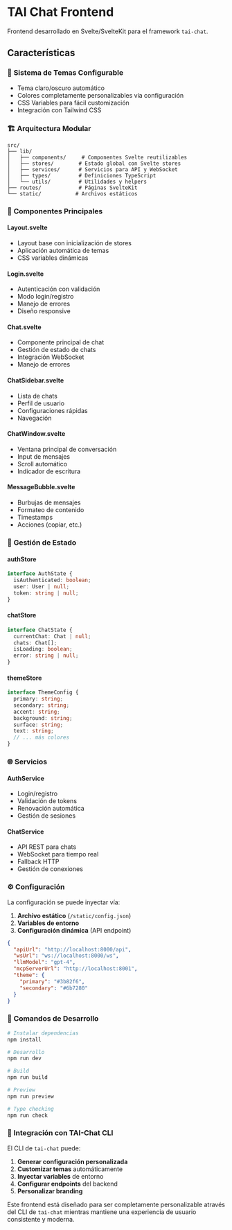 # TAI Chat Frontend

Frontend desarrollado en Svelte/SvelteKit para el framework `tai-chat`.

## Características

### 🎨 **Sistema de Temas Configurable**
- Tema claro/oscuro automático
- Colores completamente personalizables vía configuración
- CSS Variables para fácil customización
- Integración con Tailwind CSS

### 🏗️ **Arquitectura Modular**
```
src/
├── lib/
│   ├── components/     # Componentes Svelte reutilizables
│   ├── stores/        # Estado global con Svelte stores
│   ├── services/      # Servicios para API y WebSocket
│   ├── types/         # Definiciones TypeScript
│   └── utils/         # Utilidades y helpers
├── routes/            # Páginas SvelteKit
└── static/           # Archivos estáticos
```

### 📱 **Componentes Principales**

#### **Layout.svelte**
- Layout base con inicialización de stores
- Aplicación automática de temas
- CSS variables dinámicas

#### **Login.svelte**
- Autenticación con validación
- Modo login/registro
- Manejo de errores
- Diseño responsive

#### **Chat.svelte**
- Componente principal de chat
- Gestión de estado de chats
- Integración WebSocket
- Manejo de errores

#### **ChatSidebar.svelte**
- Lista de chats
- Perfil de usuario
- Configuraciones rápidas
- Navegación

#### **ChatWindow.svelte**
- Ventana principal de conversación
- Input de mensajes
- Scroll automático
- Indicador de escritura

#### **MessageBubble.svelte**
- Burbujas de mensajes
- Formateo de contenido
- Timestamps
- Acciones (copiar, etc.)

### 🔄 **Gestión de Estado**

#### **authStore**
```typescript
interface AuthState {
  isAuthenticated: boolean;
  user: User | null;
  token: string | null;
}
```

#### **chatStore**
```typescript
interface ChatState {
  currentChat: Chat | null;
  chats: Chat[];
  isLoading: boolean;
  error: string | null;
}
```

#### **themeStore**
```typescript
interface ThemeConfig {
  primary: string;
  secondary: string;
  accent: string;
  background: string;
  surface: string;
  text: string;
  // ... más colores
}
```

### 🌐 **Servicios**

#### **AuthService**
- Login/registro
- Validación de tokens
- Renovación automática
- Gestión de sesiones

#### **ChatService**
- API REST para chats
- WebSocket para tiempo real
- Fallback HTTP
- Gestión de conexiones

### ⚙️ **Configuración**

La configuración se puede inyectar vía:

1. **Archivo estático** (`/static/config.json`)
2. **Variables de entorno**
3. **Configuración dinámica** (API endpoint)

```json
{
  "apiUrl": "http://localhost:8000/api",
  "wsUrl": "ws://localhost:8000/ws",
  "llmModel": "gpt-4",
  "mcpServerUrl": "http://localhost:8001",
  "theme": {
    "primary": "#3b82f6",
    "secondary": "#6b7280"
  }
}
```

### 🚀 **Comandos de Desarrollo**

```bash
# Instalar dependencias
npm install

# Desarrollo
npm run dev

# Build
npm run build

# Preview
npm run preview

# Type checking
npm run check
```

### 🎯 **Integración con TAI-Chat CLI**

El CLI de `tai-chat` puede:

1. **Generar configuración personalizada**
2. **Customizar temas** automáticamente
3. **Inyectar variables** de entorno
4. **Configurar endpoints** del backend
5. **Personalizar branding**

Este frontend está diseñado para ser completamente personalizable através del CLI de `tai-chat` mientras mantiene una experiencia de usuario consistente y moderna.
